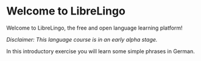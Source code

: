 # Welcome to LibreLingo

Welcome to LibreLingo, the free and open language learning platform!  

_Disclaimer: This language course is in an early alpha stage._  

In this introductory exercise you will learn some simple phrases in German.  